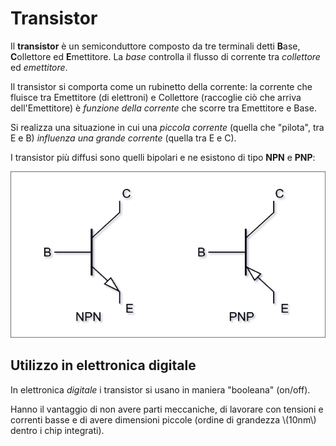 # Transistor

Il **transistor** è un semiconduttore composto da tre terminali detti **B**ase, **C**ollettore ed **E**mettitore.
La _base_ controlla il flusso di corrente tra _collettore_ ed _emettitore_.

Il transistor si comporta come un rubinetto della corrente: la corrente che fluisce tra Emettitore (di elettroni) e Collettore (raccoglie ciò che arriva dell'Emettitore) è _funzione della corrente_ che scorre tra Emettitore e Base.

Si realizza una situazione in cui una _piccola corrente_ (quella che "pilota", tra E e B) _influenza una grande corrente_ (quella tra E e C).

I transistor più diffusi sono quelli bipolari e ne esistono di tipo **NPN** e **PNP**:

<div style="text-align: center"><img src="../image/transistor_pnp_npn.png" alt="Transistor NPN e PNP"></div>

## Utilizzo in elettronica digitale

In elettronica _digitale_ i transistor si usano in maniera "booleana" (on/off).

Hanno il vantaggio di non avere parti meccaniche, di lavorare con tensioni e correnti basse e di avere dimensioni piccole (ordine di grandezza \\(10nm\\) dentro i chip integrati).

